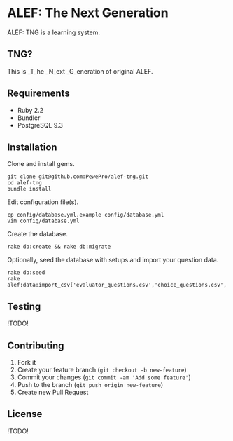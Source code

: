 # ALEF: The Next Generation

ALEF: TNG is a learning system.

## TNG?
This is _T_he _N_ext _G_eneration of original ALEF.

## Requirements

* Ruby 2.2
* Bundler
* PostgreSQL 9.3

## Installation

Clone and install gems.

```
git clone git@github.com:PewePro/alef-tng.git
cd alef-tng
bundle install
```

Edit configuration file(s).

```
cp config/database.yml.example config/database.yml
vim config/database.yml
```

Create the database.

```
rake db:create && rake db:migrate
```

Optionally, seed the database with setups and import your question data.

```
rake db:seed
rake alef:data:import_csv['evaluator_questions.csv','choice_questions.csv','pics_dir']
```

## Testing

!TODO!

## Contributing

1. Fork it
2. Create your feature branch (`git checkout -b new-feature`)
3. Commit your changes (`git commit -am 'Add some feature'`)
4. Push to the branch (`git push origin new-feature`)
5. Create new Pull Request

## License

!TODO!
